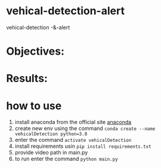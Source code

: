 # vehical-detection-alert
vehical-detection -&amp;-alert 

# Objectives:

# Results:

# how to use
   1. install anaconda from the official site [anaconda](https://www.anaconda.com/)
   2. create new env using the command `conda create --name vehicalDetection python=3.8`
   3. enter the command   `activate vehicalDetection`
   4. install requirements usin `pip install requirements.txt`
   5. provide video path in  main.py 
   6. to run enter the command `python main.py`
    

